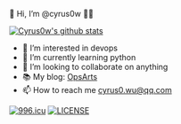 👋 Hi, I’m @cyrus0w 👱‍♂️

[![Cyrus0w's github stats](https://github-readme-stats.vercel.app/api?username=cyrus0w&count_private=true&show_icons=true&theme=radical)](https://cyrus0w.github.io) 

- 👀 I’m interested in devops
- 🌱 I’m currently learning python
- 💞️ I’m looking to collaborate on anything
- 📚 My blog: [OpsArts](https://opsarts.com)
- 📫 How to reach me cyrus0.wu@qq.com

<a href="https://996.icu"><img src="https://img.shields.io/badge/link-996.icu-red.svg" alt="996.icu" /></a> [![LICENSE](https://img.shields.io/badge/license-Anti%20996-blue.svg)](https://github.com/996icu/996.ICU/blob/master/LICENSE)


<!--
**cyrus0w/cyrus0w** is a ✨ _special_ ✨ repository because its `README.md` (this file) appears on your GitHub profile.

Here are some ideas to get you started:

- 🔭 I’m currently working on ...
- 🌱 I’m currently learning ...
- 👯 I’m looking to collaborate on ...
- 🤔 I’m looking for help with ...
- 💬 Ask me about ...
- 📫 How to reach me: ...
- 😄 Pronouns: ...
- ⚡ Fun fact: ...
-->
